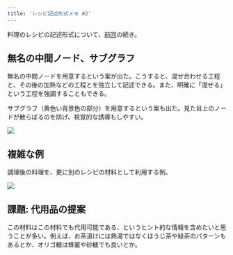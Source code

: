 ```yaml
---
title: 'レシピ記述形式メモ #2'
---
```

料理のレシピの記述形式について、[前回](https://r7kamura.com/articles/2022-05-13-mermaid-recipe-memo)の続き。

無名の中間ノード、サブグラフ
--------------

無名の中間ノードを用意するという案が出た。こうすると、混ぜ合わせる工程と、その後の加熱などの工程とを独立して記述できる。また、明確に「混ぜる」という工程を強調することもできる。

サブグラフ（黄色い背景色の部分）を用意するという案も出た。見た目上のノードが散らばるのを防げ、視覚的な誘導もしやすい。

![](https://lh4.googleusercontent.com/4I1vKuV6c6xML2QSCRBpVY-hEgDzGFMFevMjRBA9Zah-WFS8C89c15PtkO5OvaB7s41refQ6udcia_dS0isfl36jcQhM07Spya-Dcqm8dugHNuuss3Rr8hTL1EVT5FEa0q3up_YAAe-8cnsqsKNyWg)

複雑な例
----

調理後の料理を、更に別のレシピの材料として利用する例。

![](https://lh4.googleusercontent.com/UcbE6J23PdvHkAVWYaJ5NGaSie8a67soyHmRsNXsT2blgpcpf_lUW-fiq_IoG7aVfIjj-K9LoQaq6p1I1b0JonSJgGoKQuuryOoOENBzI78awc6FadAuqeMVt1Si7JBwCTKYC86sQCdBeZgzISFSbQ)

課題: 代用品の提案
----------

この材料はこの材料でも代用可能である、というヒント的な情報を含めたいと思うことが多い。例えば、お茶漬けには熱湯ではなくほうじ茶や緑茶のパターンもあるとか、オリゴ糖は蜂蜜や砂糖でも良いとか。
